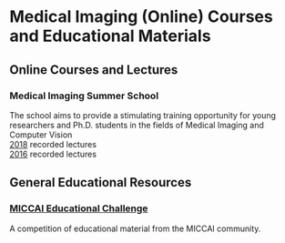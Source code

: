 # Medical Imaging (Online) Courses and Educational Materials

## Online Courses and Lectures

### Medical Imaging Summer School
The school aims to provide a stimulating training opportunity for young researchers and Ph.D. students in the fields of Medical Imaging and Computer Vision  
[2018](https://www.youtube.com/playlist?list=PL_VeUGLULXQux1dV4iA3XuMX6AueJmGGa) recorded lectures    
[2016](https://www.youtube.com/playlist?list=PL_VeUGLULXQtESfpvkzC_R9SWMxGe7j4_) recorded lectures  

## General Educational Resources
### [MICCAI Educational Challenge](https://miccai-sb.github.io/materials.html)  
A competition of educational material from the MICCAI community.
